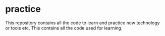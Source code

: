 # practice
This repository contains all the code to learn and practice new technology or tools etc. This contains all the code used for learning.
